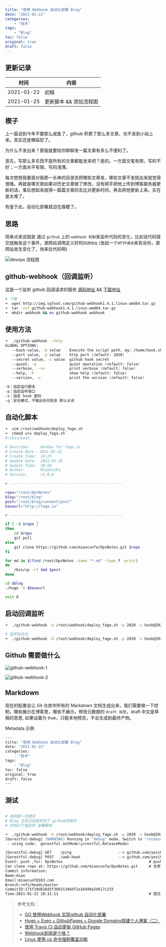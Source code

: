 ```yaml
---
title: "使用 Webhook 自动化部署 Blog"
date: "2021-01-22"
categories:
    - "技术"
tags:
    - "Blog"
toc: false
original: true
draft: false
---
```


## 更新记录

| 时间       | 内容                   |
| ---------- | ---------------------- |
| 2021-01-22 | 初稿                   |
| 2021-01-25 | 更新脚本 && 添加流程图  |

## 楔子

上一篇说到今年不要那么咸鱼了，github 积累了那么多文章，也不发到小站上来。其实还是懒癌犯了。

为什么不发出来？那我就要给你聊聊发一篇文章有多么不便利了。

首先，写那么多东西不是所有的文章都能发来吧？是的。一方面文笔有限，写的不好；一方面水平有限，写的浅薄。

每次想想我要面对我那一长串的目录去把哪些文章发，哪些文章不发挑出来就觉得很难。再就是哪天我如果对历史文章做了修改，没有顺手把他上传到博客服务器更新的话，事后想起来就得一篇篇文章的去比对更新时间，再去把他更新上来。实在是太难了。

有鉴于此，自动化部署就迫在眉睫了。

## 思路

简单点来说就是 通过 `github` 上的 `webhook 机制`来监听代码的变化，比如说代码提交就触发这个事件，源网站调用定义好的`回调地址` (发起一个`HTTP请求`来告诉你，源网站发生变化了，快来拉代码啊)

![devops 流程图](https://cdn.jsdelivr.net/gh/miaocunfa/imghosting/img/deploy_fage.png)

## github-webhook（回调监听）

这是一个监听 github 回调请求的服务 [源码地址](https://github.com/yezihack/github-webhook) && [下载地址](http://img.sgfoot.com/github-webhook1.4.1.linux-amd64.tar.gz)

``` zsh
# 下载
➜  wget http://img.sgfoot.com/github-webhook1.4.1.linux-amd64.tar.gz
➜  tar -zxf github-webhook1.4.1.linux-amd64.tar.gz
➜  mkdir webhook && mv github-webhook webhook
```

## 使用方法

``` zsh
➜  ./github-webhook --help
GLOBAL OPTIONS:
   --bash value, -b value    Execute the script path. eg: /home/hook.sh
   --port value, -p value    http port (default: 2020)
   --secret value, -s value  github hook secret
   --quiet, -q               quiet operation (default: false)
   --verbose, --vv           print verbose (default: false)
   --help, -h                show help (default: false)
   --version, -v             print the version (default: false)

-b：指定运行脚本
-p：指定监听端口
-s：指定 hook 密码
-q：安全模式，不输出任何信息 默认关闭
```

## 自动化脚本

``` zsh
➜  vim /root/webhook/deploy_fage.sh
➜  chmod u+x deploy_fage.sh
#!/bin/bash

# Describe:     DevOps for fage.io
# Create Date： 2021-01-22
# Create Time:  14:25
# Update Date:  2021-01-25
# Update Time:  10:58
# Author:       MiaoCunFa
# Version:      v1.0.0

# ---------------------------------------------------

repo="/root/OpsNotes"
blog="/root/blog"
post="/root/blog/content/post"
baseurl="http://fage.io"

# ---------------------------------------------------

if [ -d $repo ]
then
    cd $repo
    git pull
else
    git clone https://github.com/miaocunfa/OpsNotes.git $repo
fi

for md in $(find /root/OpsNotes -name "*.md" -type f -print)
do
    /bin/cp -rf $md $post
done

cd $blog
./hugo -b $baseurl

exit 0
```

## 启动回调监听

``` zsh
➜  ./github-webhook -b /root/webhook/deploy_fage.sh -p 2020 -s hook@2020

# 监听在后台
➜  ./github-webhook -b /root/webhook/deploy_fage.sh -p 2020 -s hook@2020 >> /root/webhook/hook.log 2>&1 &
```

## Github 需要做什么

![github-webhook-1](https://cdn.jsdelivr.net/gh/miaocunfa/imghosting/img/1102222-20200524234602944-445101555.png)

![github-webhook-2](https://cdn.jsdelivr.net/gh/miaocunfa/imghosting/img/1102222-20200524234632847-222882855.png)

## Markdown

现在的配置会让 Git 仓库中所有的 Markdown 文档生成出来，我们需要做一下控制，哪些展示在博客里，哪些不展示。修改元数据的 `draft 标签`，draft 中文是草稿的意思, 如果设置为 true，只能本地预览，不会生成到最终产物。

Metadata 示例

``` zsh
---
title: "使用 Webhook 自动化部署 Blog"
date: "2021-01-22"
categories:
    - "技术"
tags:
    - "Blog"
toc: false
original: true
draft: false
---
```

## 测试

``` zsh

# 本机做一次提交
# Blog 主机已经监听到了 github的提交
# 并执行了指定的 部署脚本

➜  ./github-webhook -b /root/webhook/deploy_fage.sh -p 2020 -s hook@2020
[Gorestful-debug] [WARNING] Running in "debug" mode. Switch to "release" mode in production.
 - using code:  gorestful.SetMode(gorestful.ReleaseMode)

[Gorestful-debug] GET    /ping                     --> github.com/yezihack/github-webhook/router.pong
[Gorestful-debug] POST   /web-hook                 --> github.com/yezihack/github-webhook/internal.Handler.func1
Event: push ,for: OpsNotes                                       # push 事件；仓库 OpsNotes
Can clone repo at: https://github.com/miaocunfa/OpsNotes.git     # 仓库地址
Commit information:
Name:miao
Email:miaocunf@163.com
Branch:refs/heads/master
CommitID:175f10d626d5f3083134bdf2a16940a2d617c233
Time:2021-01-22 18:31:11                                         # 提交时间
```

> 参考文档：  
>
> - [GO 使用Webhook 实现github 自动化部署](https://www.cnblogs.com/phpper/p/12951970.html)  
> - [Hugo + Even + GithubPages + Google Domains搭建个人博客（二）](https://tinocheng.app/post/%E6%90%AD%E5%BB%BA%E4%B8%AA%E4%BA%BA%E5%8D%9A%E5%AE%A22/)  
> - [使用 Travis CI 自动更新 GitHub Pages](https://notes.iissnan.com/2016/publishing-github-pages-with-travis-ci/)  
> - [Webhook到底是个啥？](https://segmentfault.com/a/1190000015437514)  
> - [Linux 使用 cp 命令强制覆盖功能](https://blog.csdn.net/xinluke/article/details/52229431)  
>
